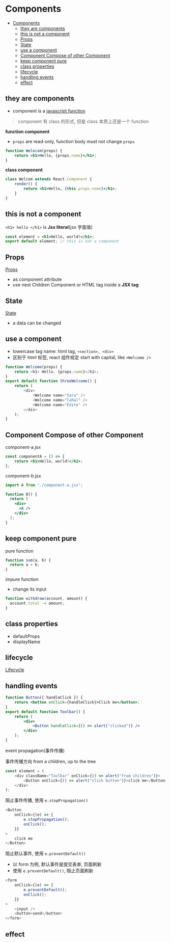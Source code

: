 # Components

- [Components](#components)
  - [they are components](#they-are-components)
  - [this is not a component](#this-is-not-a-component)
  - [Props](#props)
  - [State](#state)
  - [use a component](#use-a-component)
  - [Component Compose of other Component](#component-compose-of-other-component)
  - [keep component pure](#keep-component-pure)
  - [class properties](#class-properties)
  - [lifecycle](#lifecycle)
  - [handling events](#handling-events)
  - [effect](#effect)

## they are components

-   component is a [javascript function](JavaScript_Function.md)

> component 有 class 的形式, 但是 class 本质上还是一个 function

**function component**

-   `props` are read-only, function body must not change `props`

```jsx
function Welecom(props) {
    return <h1>Hello, {props.name}</h1>;
}
```

**class component**

```jsx
class Welcom extends React.Component {
    render() {
        return <h1>Hello, {this.props.name}</h1>;
    }
}
```

## this is not a component

`<h1> hello </h1>` is **Jsx literal**(jsx 字面值)

```jsx
const element = <h1>Hello, world!</h1>;
export default element; // this is not a component
```

## Props

[Props](React_Component_Props.md)

- as component attribute
- use nest Children Component or HTML tag inside a **JSX tag**

## State

[State](React_Component_State.md)

- a data can be changed

## use a component

-   lowercase tag name: html tag, `<section>, <div>`
-   区别于 html 标签, react 组件规定 start with capital, like `<Welcome />`

```js
function Welcome(props) {
    return <h1> Hello, {props.name}</h1>;
}
export default function threeWelcome() {
    return (
        <div>
            <Welcome name="Sara" />
            <Welcome name="Cahal" />
            <Welcome name="Edite" />
        </div>
    );
}
```

## Component Compose of other Component

component-a.jsx

```jsx
const componentA = () => {
    return <h1>Hello, world!</h1>;
};
```

component-b.jsx

```jsx
import A from "./component-a.jsx";

function B() {
  return (
    <div>
      <A />
    </div>
  );
}
```

## keep component pure

pure function

```js
function sum(a, b) {
  return a + b;
}
```

impure function

-   change its input

```js
function withdraw(account, amount) {
  account.total -= amount;
}
```

## class properties

-   defaultProps
-   displayName


## lifecycle

[Lifecycle](React_Component_Lifecycle.md)

## handling events

```jsx
function Button({ handleClick }) {
    return <button onClick={handleClick}>Click me</button>;
}
export default function Toolbar() {
    return (
        <div>
            <Button handleClick={() => alert("clicked")} />
        </div>
    );
}
```

event propagation(事件传播)

事件传播方向 from a children, up to the tree

```js
const element = (
    <div className="Toolbar" onClick={() => alert("from children")}>
        <Button onClick={() => alert("click button")}>click me</Button>
    </div>
);
```

阻止事件传播, 使用 `e.stopPropagation()`

```js
<Button
    onClick={(e) => {
        e.stopPropagation();
        onClick();
    }}
>
    click me
</Button>
```

阻止默认事件, 使用 `e.preventDefault()`

-   以 form 为例, 默认事件是提交表单, 页面刷新
-   使用 `e.preventDefault()`, 阻止页面刷新

```js
<form
    onClick={(e) => {
        e.preventDefault();
        onClick();
    }}
>
    <input />
    <button>send</button>
</form>
```

## effect
